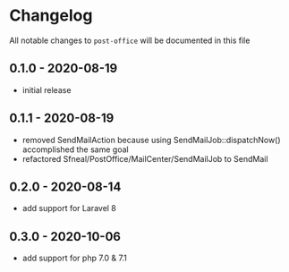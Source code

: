 # Changelog

All notable changes to `post-office` will be documented in this file

## 0.1.0 - 2020-08-19
 - initial release


## 0.1.1 - 2020-08-19
 - removed SendMailAction because using SendMailJob::dispatchNow() accomplished the same goal
 - refactored Sfneal/PostOffice/MailCenter/SendMailJob to SendMail


## 0.2.0 - 2020-08-14
 - add support for Laravel 8
 
 
## 0.3.0 - 2020-10-06
 - add support for php 7.0 & 7.1
